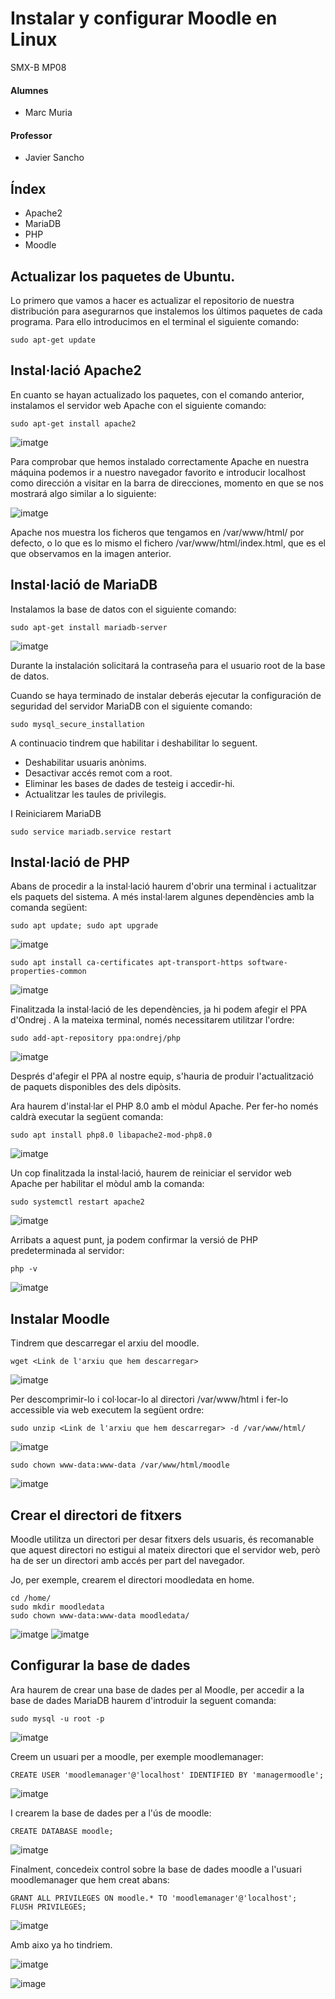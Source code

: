 # Instalar y configurar Moodle en Linux
SMX-B MP08

####  Alumnes
* Marc Muria 


#### Professor
* Javier Sancho 

## Índex 
* Apache2
* MariaDB
* PHP 
* Moodle

## Actualizar los paquetes de Ubuntu.

Lo primero que vamos a hacer es actualizar el repositorio de nuestra distribución para asegurarnos que instalemos los últimos paquetes de cada programa. Para ello introducimos en el terminal el siguiente comando:
```
sudo apt-get update
```
## Instal·lació Apache2

En cuanto se hayan actualizado los paquetes, con el comando anterior, instalamos el servidor web Apache con el siguiente comando:
```
sudo apt-get install apache2
```
![imatge](1.1.png)

Para comprobar que hemos instalado correctamente Apache en nuestra máquina podemos ir a nuestro navegador favorito e introducir localhost como dirección a visitar en la barra de direcciones, momento en que se nos mostrará algo similar a lo siguiente:

![imatge](1.png)

Apache nos muestra los ficheros que tengamos en /var/www/html/ por defecto, o lo que es lo mismo el fichero /var/www/html/index.html, que es el que observamos en la imagen anterior.

## Instal·lació de MariaDB

Instalamos la base de datos con el siguiente comando:
```
sudo apt-get install mariadb-server
```
![imatge](1.2.png)

Durante la instalación solicitará la contraseña para el usuario root de la base de datos.

Cuando se haya terminado de instalar deberás ejecutar la configuración de seguridad del servidor MariaDB con el siguiente comando:
```
sudo mysql_secure_installation
```
A continuacio tindrem que habilitar i deshabilitar lo seguent.
* Deshabilitar usuaris anònims.
* Desactivar accés remot com a root.
* Eliminar les bases de dades de testeig i accedir-hi.
* Actualitzar les taules de privilegis.

I Reiniciarem MariaDB 
```
sudo service mariadb.service restart
```
## Instal·lació de PHP

Abans de procedir a la instal·lació haurem d'obrir una terminal i actualitzar els paquets del sistema. A més instal·larem algunes dependències amb la comanda següent:
```
sudo apt update; sudo apt upgrade
```
![imatge](1.3.png)
```
sudo apt install ca-certificates apt-transport-https software-properties-common
```
![imatge](1.4.png)

Finalitzada la instal·lació de les dependències, ja hi podem afegir el PPA d'Ondrej . A la mateixa terminal, només necessitarem utilitzar l'ordre:
```
sudo add-apt-repository ppa:ondrej/php
```
![imatge](1.5.png)

Després d'afegir el PPA al nostre equip, s'hauria de produir l'actualització de paquets disponibles des dels dipòsits.

Ara haurem d'instal·lar el PHP 8.0 amb el mòdul Apache. Per fer-ho només caldrà executar la següent comanda:
```
sudo apt install php8.0 libapache2-mod-php8.0
```
![imatge](1.6.png)

Un cop finalitzada la instal·lació, haurem de reiniciar el servidor web Apache per habilitar el mòdul amb la comanda:
```
sudo systemctl restart apache2
```
![imatge](1.7.png)

Arribats a aquest punt, ja podem confirmar la versió de PHP predeterminada al servidor:
```
php -v
```
![imatge](1.8.png)

## Instalar Moodle

Tindrem que descarregar el arxiu del moodle.
```
wget <Link de l'arxiu que hem descarregar>
```
![imatge](1.9.png)

Per descomprimir-lo i col·locar-lo al directori /var/www/html i fer-lo accessible via web executem la següent ordre:
```
sudo unzip <Link de l'arxiu que hem descarregar> -d /var/www/html/
```
![imatge](1.10.png)
```
sudo chown www-data:www-data /var/www/html/moodle
```
![imatge](1.11.png)

## Crear el directori de fitxers

Moodle utilitza un directori per desar fitxers dels usuaris, és recomanable que aquest directori no estigui al mateix directori que el servidor web, però ha de ser un directori amb accés per part del navegador.

Jo, per exemple, crearem el directori moodledata en home.
```
cd /home/
sudo mkdir moodledata
sudo chown www-data:www-data moodledata/
```
![imatge](1.12.png)
![imatge](1.12.1.png)

## Configurar la base de dades

Ara haurem de crear una base de dades per al Moodle, per accedir a la base de dades MariaDB haurem d'introduir la seguent comanda:
```
sudo mysql -u root -p
```
![imatge](1.13.png)

Creem un usuari per a moodle, per exemple moodlemanager:
```
CREATE USER 'moodlemanager'@'localhost' IDENTIFIED BY 'managermoodle';
```
![imatge](1.14.png)

I crearem la base de dades per a l'ús de moodle:
```
CREATE DATABASE moodle;
```
![imatge](1.15.png)

Finalment, concedeix control sobre la base de dades moodle a l'usuari moodlemanager que hem creat abans:
```
GRANT ALL PRIVILEGES ON moodle.* TO 'moodlemanager'@'localhost';
FLUSH PRIVILEGES;
```
![imatge](1.16.png)

Amb aixo ya ho tindriem.
 
![imatge](1.17.png)


![image](https://user-images.githubusercontent.com/114423194/204347569-23dcf4d8-f176-4980-a573-2b56b20301e8.png)



